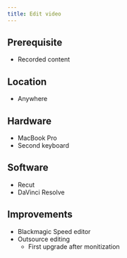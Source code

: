 ```yaml
---
title: Edit video
---
```


## Prerequisite

- Recorded content

## Location

- Anywhere

## Hardware

- MacBook Pro
- Second keyboard

## Software

- Recut
- DaVinci Resolve

## Improvements

- Blackmagic Speed editor
- Outsource editing
  - First upgrade after monitization
